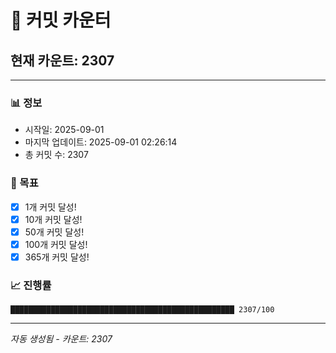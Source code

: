 # 🔢 커밋 카운터

## 현재 카운트: 2307

---

### 📊 정보
- 시작일: 2025-09-01
- 마지막 업데이트: 2025-09-01 02:26:14
- 총 커밋 수: 2307

### 🎯 목표
- [x] 1개 커밋 달성!
- [x] 10개 커밋 달성!
- [x] 50개 커밋 달성!
- [x] 100개 커밋 달성!
- [x] 365개 커밋 달성!

### 📈 진행률
```
██████████████████████████████████████████████████ 2307/100
```

---
*자동 생성됨 - 카운트: 2307*
